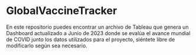 # GlobalVaccineTracker
En este repositorio puedes encontrar un archivo de Tableau que genera un Dashboard actualizado a Junio de 2023 donde se evalúa el avance mundial de COVID junto los datos utilizados para el proyecto, siéntete libre de modificarlo según sea necesario.
